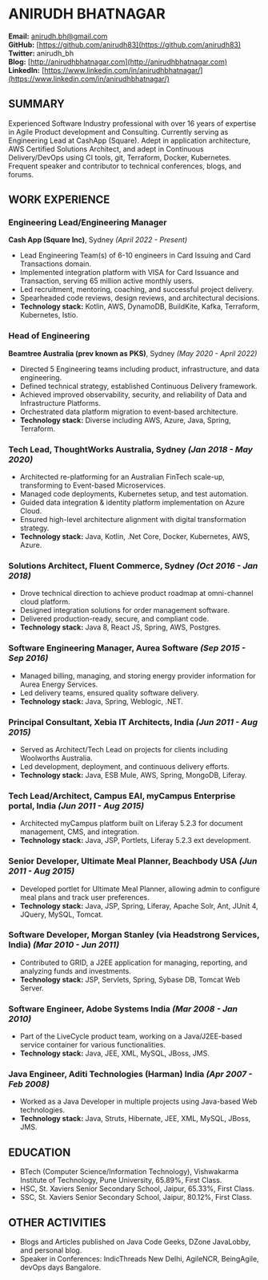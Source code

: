 # ANIRUDH BHATNAGAR

**Email:** anirudh.bh@gmail.com  
**GitHub:** [https://github.com/anirudh83](https://github.com/anirudh83)  
**Twitter:** anirudh_bh  
**Blog:** [http://anirudhbhatnagar.com](http://anirudhbhatnagar.com)  
**LinkedIn:** [https://www.linkedin.com/in/anirudhbhatnagar/](https://www.linkedin.com/in/anirudhbhatnagar/)  

## SUMMARY
Experienced Software Industry professional with over 16 years of expertise in Agile Product development and Consulting. Currently serving as Engineering Lead at CashApp (Square). Adept in application architecture, AWS Certified Solutions Architect, and adept in Continuous Delivery/DevOps using CI tools, git, Terraform, Docker, Kubernetes. Frequent speaker and contributor to technical conferences, blogs, and forums.

## WORK EXPERIENCE

### Engineering Lead/Engineering Manager
**Cash App (Square Inc)**, Sydney *(April 2022 - Present)*
- Lead Engineering Team(s) of 6-10 engineers in Card Issuing and Card Transactions domain.
- Implemented integration platform with VISA for Card Issuance and Transaction, serving 65 million active monthly users.
- Led recruitment, mentoring, coaching, and successful project delivery.
- Spearheaded code reviews, design reviews, and architectural decisions.
- **Technology stack:** Kotlin, AWS, DynamoDB, BuildKite, Kafka, Terraform, Kubernetes, Istio.

### Head of Engineering
**Beamtree Australia (prev known as PKS)**, Sydney *(May 2020 - April 2022)*
- Directed 5 Engineering teams including product, infrastructure, and data engineering.
- Defined technical strategy, established Continuous Delivery framework.
- Achieved improved observability, security, and reliability of Data and Infrastructure Platforms.
- Orchestrated data platform migration to event-based architecture.
- **Technology stack:** Diverse including AWS, Azure, Java, Spring, Terraform.

### Tech Lead, ThoughtWorks Australia, Sydney *(Jan 2018 - May 2020)*
- Architected re-platforming for an Australian FinTech scale-up, transforming to Event-based Microservices.
- Managed code deployments, Kubernetes setup, and test automation.
- Guided data integration & identity platform implementation on Azure Cloud.
- Ensured high-level architecture alignment with digital transformation strategy.
- **Technology stack:** Java, Kotlin, .Net Core, Docker, Kubernetes, AWS, Azure.

### Solutions Architect, Fluent Commerce, Sydney *(Oct 2016 - Jan 2018)*
- Drove technical direction to achieve product roadmap at omni-channel cloud platform.
- Designed integration solutions for order management software.
- Delivered production-ready, secure, and compliant code.
- **Technology stack:** Java 8, React JS, Spring, AWS, Postgres.

### Software Engineering Manager, Aurea Software *(Sep 2015 - Sep 2016)*
- Managed billing, managing, and storing energy provider information for Aurea Energy Services.
- Led delivery teams, ensured quality software delivery.
- **Technology stack:** Java, Spring, Weblogic, .NET.

### Principal Consultant, Xebia IT Architects, India *(Jun 2011 - Aug 2015)*
- Served as Architect/Tech Lead on projects for clients including Woolworths Australia.
- Led development, deployment, and continuous delivery efforts.
- **Technology stack:** Java, ESB Mule, AWS, Spring, MongoDB, Liferay.

### Tech Lead/Architect, Campus EAI, myCampus Enterprise portal, India *(Jun 2011 - Aug 2015)*
- Architected myCampus platform built on Liferay 5.2.3 for document management, CMS, and integration.
- **Technology stack:** Java, JSP, Portlets, Liferay 5.2.3 ext development.

### Senior Developer, Ultimate Meal Planner, Beachbody USA *(Jun 2011 - Aug 2015)*
- Developed portlet for Ultimate Meal Planner, allowing admin to configure meal plans and track user preferences.
- **Technology stack:** Java, JSP, Spring, Liferay, Apache Solr, Ant, JUnit 4, JQuery, MySQL, Tomcat.

### Software Developer, Morgan Stanley (via Headstrong Services, India) *(Mar 2010 - Jun 2011)*
- Contributed to GRID, a J2EE application for managing, reporting, and analyzing funds and investments.
- **Technology stack:** JSP, Servlets, Spring, Sybase DB, Tomcat Web Server.

### Software Engineer, Adobe Systems India *(Mar 2008 - Jan 2010)*
- Part of the LiveCycle product team, working on a Java/J2EE-based service container for various functionalities.
- **Technology stack:** Java, JEE, XML, MySQL, JBoss, JMS.

### Java Engineer, Aditi Technologies (Harman) India *(Apr 2007 - Feb 2008)*
- Worked as a Java Developer in multiple projects using Java-based Web technologies.
- **Technology stack:** Java, Struts, Hibernate, JEE, XML, MySQL, JBoss, JMS.

## EDUCATION
- BTech (Computer Science/Information Technology), Vishwakarma Institute of Technology, Pune University, 65.89%, First Class.
- HSC, St. Xaviers Senior Secondary School, Jaipur, 65.33%, First Class.
- SSC, St. Xaviers Senior Secondary School, Jaipur, 80.12%, First Class.

## OTHER ACTIVITIES
- Blogs and Articles published on Java Code Geeks, DZone JavaLobby, and personal blog.
- Speaker in Conferences: IndicThreads New Delhi, AgileNCR, BeingAgile, devOps days Bangalore.
